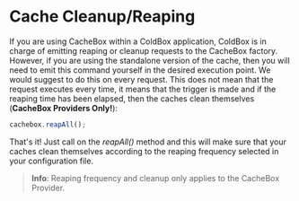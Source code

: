 # Cache Cleanup/Reaping

If you are using CacheBox within a ColdBox application, ColdBox is in charge of emitting reaping or cleanup requests to the CacheBox factory. However, if you are using the standalone version of the cache, then you will need to emit this command yourself in the desired execution point. We would suggest to do this on every request. This does not mean that the request executes every time, it means that the trigger is made and if the reaping time has been elapsed, then the caches clean themselves (**CacheBox Providers Only!**):

```javascript
cachebox.reapAll();
```

That's it! Just call on the _reapAll()_ method and this will make sure that your caches clean themselves according to the reaping frequency selected in your configuration file.

> **Info**: Reaping frequency and cleanup only applies to the CacheBox Provider.
